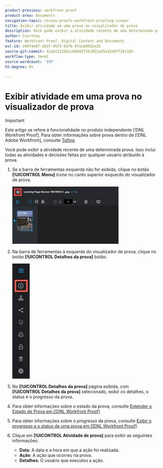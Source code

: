 ```yaml
---
product-previous: workfront-proof
product-area: documents
navigation-topic: review-proofs-workfront-proofing-viewer
title: Exibir atividade em uma prova no visualizador de prova
description: Você pode exibir a atividade recente de uma determinada prova. Isso inclui todas as atividades e decisões feitas por qualquer usuário atribuído à prova.
author: Courtney
feature: Workfront Proof, Digital Content and Documents
exl-id: e99f4e8f-eb3f-4575-83fb-97acb8932e25
source-git-commit: 41ab1312d2ccb8b8271bc851a35e31e9ff18c16b
workflow-type: tm+mt
source-wordcount: '197'
ht-degree: 0%

---
```


# Exibir atividade em uma prova no visualizador de prova

>[!IMPORTANT]
>
>Este artigo se refere à funcionalidade no produto independente [!DNL Workfront Proof]. Para obter informações sobre prova dentro de [!DNL Adobe Workfront], consulte [Tofing](../../../review-and-approve-work/proofing/proofing.md).

Você pode exibir a atividade recente de uma determinada prova. Isso inclui todas as atividades e decisões feitas por qualquer usuário atribuído à prova.

1. Se a barra de ferramentas esquerda não for exibida, clique no botão **[!UICONTROL Menu]** ícone no canto superior esquerdo do visualizador de prova.

   ![](assets/menu-icon-in-proofing-viewer-350x188.png)

1. Na barra de ferramentas à esquerda do visualizador de prova, clique no botão **[!UICONTROL Detalhes da prova]** botão.

   ![Proofing_Viewer_toolbar_button_-_Proof_details.png](assets/proofing-viewer-toolbar-button---proof-details.png)

1. No **[!UICONTROL Detalhes da prova]** página exibida, com **[!UICONTROL Detalhes da prova]** selecionado, exibir os detalhes, o status e o progresso da prova.

1. Para obter informações sobre o estado da prova, consulte [Entender o Estado de Prova em [!DNL Workfront Proof]](../../../workfront-proof/wp-work-proofsfiles/manage-your-work/proof-state.md).

1. Para obter informações sobre o progresso da prova, consulte [Exibir o progresso e o status de uma prova em [!DNL Workfront Proof]](../../../workfront-proof/wp-work-proofsfiles/manage-your-work/view-progress-and-status-of-proof.md).
1. Clique em **[!UICONTROL Atividade de prova]** para exibir as seguintes informações:

   * **Data**: A data e a hora em que a ação foi realizada.
   * **Ação**: A ação que ocorreu na prova.
   * **Detalhes**: O usuário que executou a ação.
